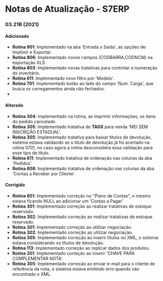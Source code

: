 # Notas de Atualização - S7ERP

### 03.21B (2021)
    
#### Adicionado

* **Rotina 901**: Implementado na aba 'Entrada x Saida', as opções de: Implimir e Exportar.
* **Rotina 806**: Implementado novos campos (CODBARRA,CODNCM) na exportação XLS.
* **Rotina 803**: Implementado novas tratativas para controlar a numeração do inventário.
* **Rotina 611**: Implementado novo filtro por 'Modelo'.
* **Rotina 701**: Implementado botão ao lado do campo 'Num. Carga', que busca os carregamentos ainda não fechados.
* 
#### Alterado

* **Rotina 304**: Implementado na rotina, ao imprimir informações, os itens do pedido cancelado.
* **Rotina 305**: Implementado tratativa de **TAGS** para venda 'MEI SEM INSCRIÇÃO ESTADUAL'.
* **Rotina 305**: Implementado tratativa para baixar títulos de devolução, sistema estava validando se o título de devolução já foi acertado na rotina 0701, no caso agora a rotina desconsidera essa validação para esse tipo de título.
* **Rotina 611**: Implementado tratativa de ordenação nas colunas da aba 'Pedidos'.
* **Rotina 608**: Implementado tratativa de ordenação nas colunas da aba 'Contas a Receber por Cliente'.
 
#### Corrigido

* **Rotina 601**: Implementado correção no "Plano de Contas", o mesmo estava ficando NULL ao adicionar um 'Contas a Pagar'
* **Rotina 301**: Implementado correção ao realizar tratativas de estoque reservado.
* **Rotina 302**: Implementado correção ao realizar tratativas de estoque reservado.
* **Rotina 301**: Implementado correção ao utilizar negociação.
* **Rotina 302**: Implementado correção ao utilizar negociação.
* **Rotina 305**: Implementado correção ao inserir títulos no XML, o sistema estava considerando os títulos de devolução.
* **Rotina 113**: Implementado correção ao replicar dados dos produtos.
* **Rotina 201**: Implementado correção ao inserir 'CHAVE PARA COMPLEMENTAR NOTA'.
* **Rotina 305**: Implementado correção ao enviar e-mail para o cliente de referência da nota, o sistema estava emitindo erro quando não encontrado o XML.

